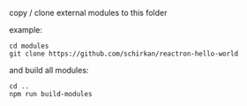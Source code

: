 copy / clone external modules to this folder

example:
```
cd modules
git clone https://github.com/schirkan/reactron-hello-world
```

and build all modules:
```
cd ..
npm run build-modules
```
